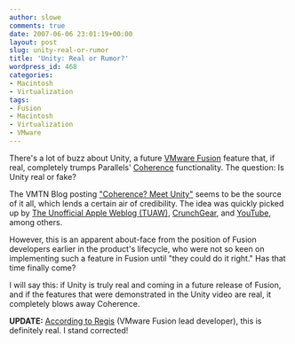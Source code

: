 ```yaml
---
author: slowe
comments: true
date: 2007-06-06 23:01:19+00:00
layout: post
slug: unity-real-or-rumor
title: 'Unity: Real or Rumor?'
wordpress_id: 468
categories:
- Macintosh
- Virtualization
tags:
- Fusion
- Macintosh
- Virtualization
- VMware
---
```


There's a lot of buzz about Unity, a future [VMware Fusion](http://www.vmware.com/products/beta/fusion/) feature that, if real, completely trumps Parallels' [Coherence](http://www.parallels.com/products/coherence/) functionality. The question: Is Unity real or fake?

The VMTN Blog posting ["Coherence? Meet Unity"](http://blogs.vmware.com/vmtn/2007/06/coherence_meet_.html) seems to be the source of it all, which lends a certain air of credibility. The idea was quickly picked up by [The Unofficial Apple Weblog (TUAW)](http://www.tuaw.com/2007/06/06/vmware-fusion-unity/), [CrunchGear](http://crunchgear.com/2007/06/06/windows-apps-in-os-x-is-this-what-leopard-can-do/), and [YouTube](http://www.youtube.com/watch?v=JIApJMzGzDQ), among others.

However, this is an apparent about-face from the position of Fusion developers earlier in the product's lifecycle, who were not so keen on implementing such a feature in Fusion until "they could do it right." Has that time finally come?

I will say this: if Unity is truly real and coming in a future release of Fusion, and if the features that were demonstrated in the Unity video are real, it completely blows away Coherence.

**UPDATE:** [According to Regis](http://compfusion.blogspot.com/2007/06/leapfrogged.html) (VMware Fusion lead developer), this is definitely real. I stand corrected!
